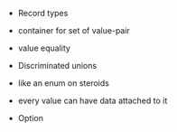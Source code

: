 - Record types
 - container for set of value-pair
 - value equality

- Discriminated unions
 - like an enum on steroids
 - every value can have data attached to it
 - Option